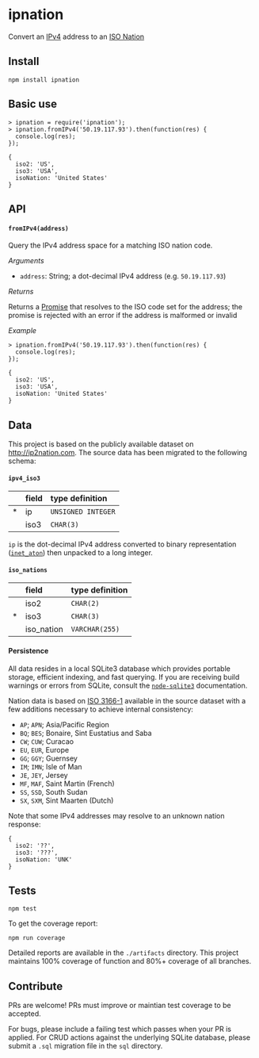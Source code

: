 ipnation
========

Convert an [IPv4](http://en.wikipedia.org/wiki/IPv4) address to an [ISO Nation](http://en.wikipedia.org/wiki/ISO_3166-1)


## Install

```
npm install ipnation
```


## Basic use

```
> ipnation = require('ipnation');
> ipnation.fromIPv4('50.19.117.93').then(function(res) {
  console.log(res);
});

{
  iso2: 'US',
  iso3: 'USA',
  isoNation: 'United States'
}
```


## API

#### `fromIPv4(address)`

Query the IPv4 address space for a matching ISO nation code.

*Arguments*

- `address`: String; a dot-decimal IPv4 address (e.g. `50.19.117.93`)

*Returns*

Returns a [Promise](https://www.npmjs.com/package/bluebird) that resolves to the ISO code set for the address; the promise is rejected with an error if the address is malformed or invalid

*Example*

```
> ipnation.fromIPv4('50.19.117.93').then(function(res) {
  console.log(res);
});

{
  iso2: 'US',
  iso3: 'USA',
  isoNation: 'United States'
}
```


## Data

This project is based on the publicly available dataset on http://ip2nation.com. The source data has been migrated to the following schema:

#### `ipv4_iso3`

|     | field | type definition    |
| --- | :---- | :----------------- |
|  *  | ip    | `UNSIGNED INTEGER` |
|     | iso3  | `CHAR(3)`          |

`ip` is the dot-decimal IPv4 address converted to binary representation ([`inet_aton`](http://linux.die.net/man/3/inet_aton)) then unpacked to a long integer.

#### `iso_nations`

|     | field      | type definition    |
| --- | :--------- | :------------- |
|     | iso2       | `CHAR(2)`      |
|  *  | iso3       | `CHAR(3)`      |
|     | iso_nation | `VARCHAR(255)` |

#### Persistence

All data resides in a local SQLite3 database which provides portable storage, efficient indexing, and fast querying. If you are receiving build warnings or errors from SQLite, consult the [`node-sqlite3`](https://github.com/mapbox/node-sqlite3) documentation.

Nation data is based on [ISO 3166-1](http://en.wikipedia.org/wiki/ISO_3166-1) available in the source dataset with a few additions necessary to achieve internal consistency:

- `AP`; `APN`; Asia/Pacific Region
- `BQ`; `BES`; Bonaire, Sint Eustatius and Saba
- `CW`; `CUW`; Curacao
- `EU`, `EUR`, Europe
- `GG`; `GGY`; Guernsey
- `IM`; `IMN`; Isle of Man
- `JE`, `JEY`, Jersey
- `MF`, `MAF`, Saint Martin (French)
- `SS`, `SSD`, South Sudan
- `SX`, `SXM`, Sint Maarten (Dutch)

Note that some IPv4 addresses may resolve to an unknown nation response:

```
{
  iso2: '??',
  iso3: '???',
  isoNation: 'UNK'
}
```


## Tests

```
npm test
```

To get the coverage report:

```
npm run coverage
```

Detailed reports are available in the `./artifacts` directory. This project maintains 100% coverage of function and 80%+ coverage of all branches.


## Contribute

PRs are welcome! PRs must improve or maintian test coverage to be accepted.

For bugs, please include a failing test which passes when your PR is applied. For CRUD actions against the underlying SQLite database, please submit a `.sql` migration file in the `sql` directory.
